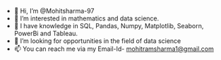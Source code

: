 - 👋 Hi, I’m @Mohitsharma-97
- 👀 I’m interested in mathematics and data science.
- 🌱 I have knowledge in SQL, Pandas, Numpy, Matplotlib, Seaborn, PowerBi and Tableau.
- 💞️ I’m looking for opportunities in the field of data science
- 📫 You can reach me via my Email-Id- mohitramsharma1@gmail.com

<!---
Mohitsharma-97/Mohitsharma-97 is a ✨ special ✨ repository because its `README.md` (this file) appears on your GitHub profile.
You can click the Preview link to take a look at your changes.
--->
